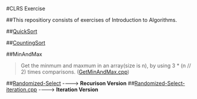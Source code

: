 #CLRS Exercise

##This repositiory consists of exercises of Introduction to Algorithms.


##[QuickSort](QuickSort.py)

##[CountingSort](CountingSort.cpp)

##MinAndMax

> Get the minmum and maxmum in an array(size is n), by using 3 * (n // 2) times comparisons. 
       ([GetMinAndMax.cpp](GetMinAndMax.cpp))
 
##[Randomized-Select](Randomized_Select.py) ----> **Recurison Version**
##[Randomized-Select-iteration.cpp](Randomized_Select_Iteration.cpp) ----> **Iteration Version**
